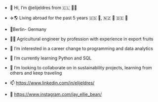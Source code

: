 - 👋 Hi, I’m @elijeldres from 🇨🇱 🗿🍷
- ✈️🌎  Living abroad for the past 5 years 🇺🇸 🤠, 🇳🇿 🥝 🇩🇪 🥨
- 📍Berlin- Germany 
- 🍇🚢 Agricultural engineer by profession with experience in export fruits
- 👀 I’m interested in a career change to programming and data analytics 
- 🌱 I’m currently learning Python and SQL
- 💞️ I’m looking to collaborate on in sustainability projects, learning from others and keep traveling

- 📫 https://www.linkedin.com/in/elijeldres/
 
- 📸 https://www.instagram.com/jay_ellie_bean/ 

<!---
elijeldres/elijeldres is a ✨ special ✨ repository because its `README.md` (this file) appears on your GitHub profile.
You can click the Preview link to take a look at your changes.
--->
